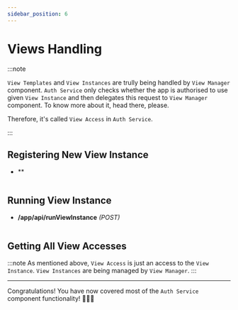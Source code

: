 ```yaml
---
sidebar_position: 6
---
```


# Views Handling

:::note

`View Templates` and `View Instances` are trully being handled by `View Manager` component. `Auth Service` only checks whether the app is authorised to use given `View Instance` and then delegates this request to `View Manager` component. To know more about it, head there, please.

Therefore, it's called `View Access` in `Auth Service`.

:::

## Registering New View Instance

- **    

```js title=""
```

## Running View Instance

- **/app/api/runViewInstance** *(POST)*

```js title=""
```

## Getting All View Accesses

:::note
As mentioned above, `View Access` is just an access to the `View Instance`. `View Instances` are being managed by `View Manager`.
:::

---

Congratulations! You have now covered most of the `Auth Service` component functionality! 🎉🎉🎉
